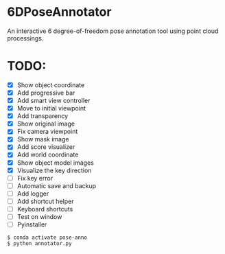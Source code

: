 # 6DPoseAnnotator

An interactive 6 degree-of-freedom pose annotation tool using point cloud processings.

<!-- <img src="./example.png" width="5000px"> -->

# TODO:
- [X] Show object coordinate
- [X] Add progressive bar
- [X] Add smart view controller
- [X] Move to initial viewpoint
- [X] Add transparency
- [X] Show original image
- [X] Fix camera viewpoint
- [X] Show mask image
- [X] Add score visualizer
- [X] Add world coordinate
- [X] Show object model images
- [X] Visualize the key direction
- [ ] Fix key error
- [ ] Automatic save and backup
- [ ] Add logger
- [ ] Add shortcut helper
- [ ] Keyboard shortcuts
- [ ] Test on window
- [ ] Pyinstaller

```
$ conda activate pose-anno
$ python annotator.py
```


